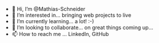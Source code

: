 - 👋 Hi, I’m @Mathias-Schneider
- 👀 I’m interested in... bringing web projects to live
- 🌱 I’m currently learning... a lot! :-)
- 💞️ I’m looking to collaborate... on great things coming up...
- 📫 How to reach me ... LinkedIn, GitHub

<!---
Mathias-Schneider/Mathias-Schneider is a ✨ special ✨ repository because its `README.md` (this file) appears on your GitHub profile.
You can click the Preview link to take a look at your changes.
--->

